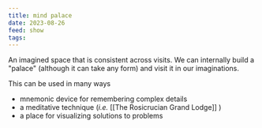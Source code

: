```yaml
---
title: mind palace
date: 2023-08-26
feed: show
tags:
---
```


An imagined space that is consistent across visits. We can internally build a "palace" (although it can take any form) and visit it in our imaginations.

This can be used in many ways
- mnemonic device for remembering complex details
- a meditative technique (_i.e._ [[The Rosicrucian Grand Lodge]] )
- a place for visualizing solutions to problems

